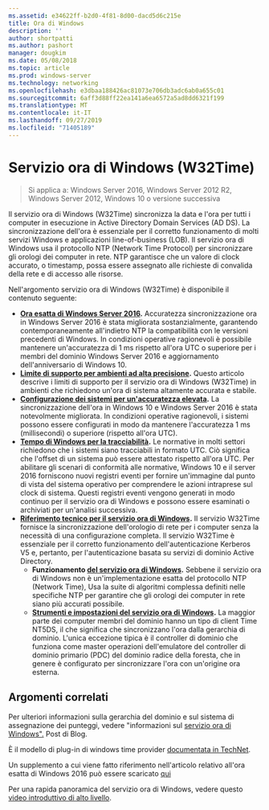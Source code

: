 ```yaml
---
ms.assetid: e34622ff-b2d0-4f81-8d00-dacd5d6c215e
title: Ora di Windows
description: ''
author: shortpatti
ms.author: pashort
manager: dougkim
ms.date: 05/08/2018
ms.topic: article
ms.prod: windows-server
ms.technology: networking
ms.openlocfilehash: e3dbaa188426ac81073e706db3adc6ab0a655c01
ms.sourcegitcommit: 6aff3d88ff22ea141a6ea6572a5ad8dd6321f199
ms.translationtype: MT
ms.contentlocale: it-IT
ms.lasthandoff: 09/27/2019
ms.locfileid: "71405189"
---
```

# <a name="windows-time-service-w32time"></a>Servizio ora di Windows (W32Time)

>Si applica a: Windows Server 2016, Windows Server 2012 R2, Windows Server 2012, Windows 10 o versione successiva

Il servizio ora di Windows (W32Time) sincronizza la data e l'ora per tutti i computer in esecuzione in Active Directory Domain Services (AD DS). La sincronizzazione dell'ora è essenziale per il corretto funzionamento di molti servizi Windows e applicazioni line-of-business (LOB). Il servizio ora di Windows usa il protocollo NTP (Network Time Protocol) per sincronizzare gli orologi dei computer in rete. NTP garantisce che un valore di clock accurato, o timestamp, possa essere assegnato alle richieste di convalida della rete e di accesso alle risorse.

Nell'argomento servizio ora di Windows (W32Time) è disponibile il contenuto seguente:
- **[Ora esatta di Windows Server 2016](accurate-time.md).** Accuratezza sincronizzazione ora in Windows Server 2016 è stata migliorata sostanzialmente, garantendo contemporaneamente all'indietro NTP la compatibilità con le versioni precedenti di Windows. In condizioni operative ragionevoli è possibile mantenere un'accuratezza di 1 ms rispetto all'ora UTC o superiore per i membri del dominio Windows Server 2016 e aggiornamento dell'anniversario di Windows 10.
- **[Limite di supporto per ambienti ad alta precisione](support-boundary.md).** Questo articolo descrive i limiti di supporto per il servizio ora di Windows (W32Time) in ambienti che richiedono un'ora di sistema altamente accurata e stabile.
- **[Configurazione dei sistemi per un'accuratezza elevata](configuring-systems-for-high-accuracy.md).** La sincronizzazione dell'ora in Windows 10 e Windows Server 2016 è stata notevolmente migliorata.  In condizioni operative ragionevoli, i sistemi possono essere configurati in modo da mantenere l'accuratezza 1 ms (millisecondi) o superiore (rispetto all'ora UTC).
- **[Tempo di Windows per la tracciabilità](windows-time-for-traceability.md).** Le normative in molti settori richiedono che i sistemi siano tracciabili in formato UTC.  Ciò significa che l'offset di un sistema può essere attestato rispetto all'ora UTC.  Per abilitare gli scenari di conformità alle normative, Windows 10 e il server 2016 forniscono nuovi registri eventi per fornire un'immagine dal punto di vista del sistema operativo per comprendere le azioni intraprese sul clock di sistema.  Questi registri eventi vengono generati in modo continuo per il servizio ora di Windows e possono essere esaminati o archiviati per un'analisi successiva.
- **[Riferimento tecnico per il servizio ora di Windows](windows-time-service-tech-ref.md).** Il servizio W32Time fornisce la sincronizzazione dell'orologio di rete per i computer senza la necessità di una configurazione completa. Il servizio W32Time è essenziale per il corretto funzionamento dell'autenticazione Kerberos V5 e, pertanto, per l'autenticazione basata su servizi di dominio Active Directory.
    - **Funzionamento [del servizio ora di Windows](How-the-Windows-Time-Service-Works.md).** Sebbene il servizio ora di Windows non è un'implementazione esatta del protocollo NTP (Network Time), Usa la suite di algoritmi complessa definiti nelle specifiche NTP per garantire che gli orologi dei computer in rete siano più accurati possibile.
    - **[Strumenti e impostazioni del servizio ora di Windows](Windows-Time-Service-Tools-and-Settings.md).** La maggior parte dei computer membri del dominio hanno un tipo di client Time NT5DS, il che significa che sincronizzano l'ora dalla gerarchia di dominio. L'unica eccezione tipica è il controller di dominio che funziona come master operazioni dell'emulatore del controller di dominio primario (PDC) del dominio radice della foresta, che in genere è configurato per sincronizzare l'ora con un'origine ora esterna.


## <a name="related-topics"></a>Argomenti correlati
Per ulteriori informazioni sulla gerarchia del dominio e sul sistema di assegnazione dei punteggi, vedere "informazioni sul [servizio ora di Windows".](https://blogs.msdn.microsoft.com/w32time/2007/07/07/what-is-windows-time-service/) Post di Blog.

È il modello di plug-in di windows time provider [documentata in TechNet](https://msdn.microsoft.com/library/windows/desktop/ms725475%28v=vs.85%29.aspx).

Un supplemento a cui viene fatto riferimento nell'articolo relativo all'ora esatta di Windows 2016 può essere scaricato [qui](https://windocs.blob.core.windows.net/windocs/WindowsTimeSyncAccuracy_Addendum.pdf)

Per una rapida panoramica del servizio ora di Windows, vedere questo [video introduttivo di alto livello](https://aka.ms/WS2016TimeVideo).
